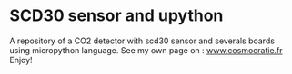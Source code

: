 # SCD30 sensor and upython
A repository of a CO2 detector with scd30 sensor and severals boards using micropython language.
See my own page on : www.cosmocratie.fr
Enjoy!
